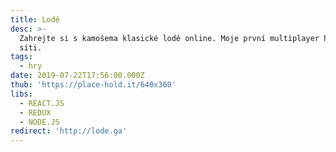 ```yaml
---
title: Lodě
desc: >-
  Zahrejte si s kamošema klasické lodě online. Moje první multiplayer hra po
  síti.
tags:
  - hry
date: 2019-07-22T17:56:00.000Z
thub: 'https://place-hold.it/640x360'
libs:
  - REACT.JS
  - REDUX
  - NODE.JS
redirect: 'http://lode.ga'
---
```

 

